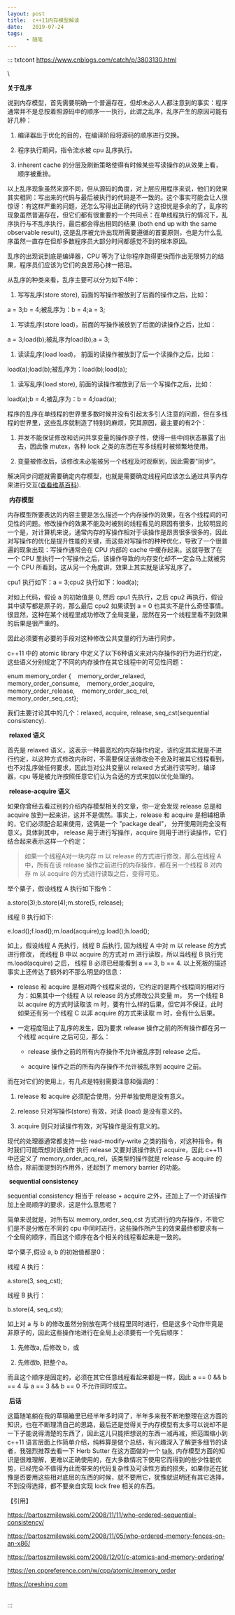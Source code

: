 ```yaml
---
layout: post
title:  c++11内存模型解读
date:   2019-07-24
tags:
      - 随笔
---
```

::: txtcont
https://www.cnblogs.com/catch/p/3803130.html

\

**关于乱序**

说到内存模型，首先需要明确一个普遍存在，但却未必人人都注意到的事实：程序通常并不是总按着照源码中的顺序一一执行，此谓之乱序，乱序产生的原因可能有好几种：

1.  编译器出于优化的目的，在编译阶段将源码的顺序进行交换。

2.  程序执行期间，指令流水被 cpu 乱序执行。

3.  inherent cache
    的分层及刷新策略使得有时候某些写读操作的从效果上看，顺序被重排。

以上乱序现象虽然来源不同，但从源码的角度，对上层应用程序来说，他们的效果其实相同：写出来的代码与最后被执行的代码是不一致的。这个事实可能会让人很惊讶：有这样严重的问题，还怎么写得出正确的代码？这担忧是多余的了，乱序的现象虽然普遍存在，但它们都有很重要的一个共同点：在单线程执行的情况下，乱序执行与不乱序执行，最后都会得出相同的结果 (both
end up with the same observable
result), 这是乱序被允许出现所需要遵循的首要原则，也是为什么乱序虽然一直存在但却多数程序员大部分时间都感觉不到的根本原因。

乱序的出现说到底是编译器，CPU
等为了让你程序跑得更快而作出无限努力的结果，程序员们应该为它们的良苦用心抹一把泪。

从乱序的种类来看，乱序主要可以分为如下4种：

1.  写写乱序(store store), 前面的写操作被放到了后面的操作之后，比如：

a = 3;b = 4;被乱序为：b = 4;a = 3; 

1.  写读乱序(store load)，前面的写操作被放到了后面的读操作之后，比如：

a = 3;load(b);被乱序为load(b);a = 3; 

1.  读读乱序(load load)， 前面的读操作被放到了后一个读操作之后，比如：

load(a);load(b);被乱序为：load(b);load(a); 

1.  读写乱序(load store), 前面的读操作被放到了后一个写操作之后，比如：

load(a);b = 4;被乱序为：b = 4;load(a); 

程序的乱序在单线程的世界里多数时候并没有引起太多引人注意的问题，但在多线程的世界里，这些乱序就制造了特别的麻烦，究其原因，最主要的有2个：

1.  并发不能保证修改和访问共享变量的操作原子性，使得一些中间状态暴露了出去，因此像
    mutex，各种 lock 之类的东西在写多线程时被频繁地使用。

2.  变量被修改后，该修改未必能被另一个线程及时观察到，因此需要"同步"。

解决同步问题就需要确定内存模型，也就是需要确定线程间应该怎么通过共享内存来进行交互([查看维基百科](https://en.wikipedia.org/wiki/Memory_model_(programming))).

 **内存模型**

内存模型所要表达的内容主要是怎么描述一个内存操作的效果，在各个线程间的可见性的问题。修改操作的效果不能及时被别的线程看见的原因有很多，比较明显的一个是，对计算机来说，通常内存的写操作相对于读操作是昂贵很多很多的，因此对写操作的优化是提升性能的关键，而这些对写操作的种种优化，导致了一个很普遍的现象出现：写操作通常会在
CPU 内部的 cache 中缓存起来。这就导致了在一个 CPU
里执行一个写操作之后，该操作导致的内存变化却不一定会马上就被另一个 CPU
所看到，这从另一个角度讲，效果上其实就是读写乱序了。

cpu1 执行如下：a = 3;cpu2 执行如下：load(a); 

对如上代码，假设 a 的初始值是 0, 然后 cpu1 先执行，之后 cpu2
再执行，假设其中读写都是原子的，那么最后 cpu2 如果读到 a = 0
也其实不是什么奇怪事情。很显然，这种在某个线程里成功修改了全局变量，居然在另一个线程里看不到效果的后果是很严重的。

因此必须要有必要的手段对这种修改公共变量的行为进行同步。

c++11 中的 atomic library
中定义了以下6种语义来对内存操作的行为进行约定，这些语义分别规定了不同的内存操作在其它线程中的可见性问题：

enum memory_order {    memory_order_relaxed,    memory_order_consume,   
memory_order_acquire,    memory_order_release,   
memory_order_acq_rel,    memory_order_seq_cst}; 

我们主要讨论其中的几个：relaxed, acquire, release, seq_cst(sequential
consistency).

 **relaxed 语义**

首先是 relaxed
语义，这表示一种最宽松的内存操作约定，该约定其实就是不进行约定，以这种方式修改内存时，不需要保证该修改会不会及时被其它线程看到，也不对乱序做任何要求，因此当对公共变量以
relaxed
方式进行读写时，编译器，cpu 等是被允许按照任意它们认为合适的方式来加以优化处理的。

 **release-acquire 语义**

如果你曾经去看过别的介绍内存模型相关的文章，你一定会发现 release 总是和
acquire 放到一起来讲，这并不是偶然。事实上，release 和 acquire
是相辅相承的，它们必须配合起来使用，这俩是一个 "package
deal"， 分开使用则完全没有意义。具体到其中， release
用于进行写操作，acquire 则用于进行读操作，它们结合起来表示这样一个约定：

> 如果一个线程A对一块内存 m 以 release 的方式进行修改，那么在线程 A
> 中，所有在该 release 操作之前进行的内存操作，都在另一个线程 B 对内存 m
> 以 acquire 的方式进行读取之后，变得可见。

举个粟子，假设线程 A 执行如下指令：

a.store(3);b.store(4);m.store(5, release); 

线程 B 执行如下:

e.load();f.load();m.load(acquire);g.load();h.load(); 

如上，假设线程 A 先执行，线程 B 后执行, 因为线程 A 中对 m 以 release
的方式进行修改， 而线程 B 中以 acquire 的方式对 m 进行读取，所以当线程 B
执行完 m.load(acquire) 之后， 线程 B 必须已经能看到 a == 3, b ==
4. 以上死板的描述事实上还传达了额外的不那么明显的信息：

-   release 和 acquire
    是相对两个线程来说的，它约定的是两个线程间的相对行为：如果其中一个线程
    A 以 release 的方式修改公共变量 m， 另一个线程 B 以 acquire
    的方式时读取该 m
    时，要有什么样的后果，但它并不保证，此时如果还有另一个线程 C 以非
    acquire 的方式来读取 m 时，会有什么后果。

-   一定程度阻止了乱序的发生，因为要求 release
    操作之前的所有操作都在另一个线程 acquire 之后可见，那么：

    -   release 操作之前的所有内存操作不允许被乱序到 release 之后。

    -   acquire 操作之后的所有内存操作不允许被乱序到 acquire 之前。

而在对它们的使用上，有几点是特别需要注意和强调的：

1.  release 和 acquire 必须配合使用，分开单独使用是没有意义。

2.  release 只对写操作(store) 有效，对读 (load) 是没有意义的。

3.  acquire 则只对读操作有效，对写操作是没有意义的。

现代的处理器通常都支持一些 read-modify-write
之类的指令，对这种指令，有时我们可能既想对该操作 执行 release
又要对该操作执行 acquire，因此 c++11 中还定义了
memory_order_acq_rel，该类型的操作就是 release 与 acquire
的结合，除前面提到的作用外，还起到了 memory barrier 的功能。

 **sequential consistency**

sequential consistency 相当于 release + acquire
之外，还加上了一个对该操作加上全局顺序的要求，这是什么意思呢？

简单来说就是，对所有以 memory_order_seq_cst
方式进行的内存操作，不管它们是不是分散在不同的 cpu
中同时进行，这些操作所产生的效果最终都要求有一个全局的顺序，而且这个顺序在各个相关的线程看起来是一致的。

举个粟子,假设 a, b 的初始值都是0：

线程 A 执行：

a.store(3, seq_cst); 

线程 B 执行：

b.store(4, seq_cst); 

如上对 a 与 b
的修改虽然分别放在两个线程里同时进行，但是这多个动作毕竟是非原子的，因此这些操作地进行在全局上必须要有一个先后顺序：

1.  先修改a, 后修改 b，或

2.  先修改b, 把整个a。

而且这个顺序是固定的，必须在其它任意线程看起来都是一样，因此 a == 0 && b
== 4 与 a == 3 && b == 0 不允许同时成立。

 **后话**

这篇随笔躺在我的草稿箱里已经半年多时间了，半年多来我不断地整理在这方面的知识，也在不断理清自己的思路，最后还是觉得关于内存模型有太多可以说却不是一下子能说得清楚的东西了，因此这儿只能把想说的东西一减再减，把范围缩小到
c++11
语言层面上作简单介绍，纯粹算是做个总结，有兴趣深入了解更多细节的读者，我强烈推荐去看一下
Herb Sutter
在这方面做的一个 [talk](https://channel9.msdn.com/Shows/Going+Deep/Cpp-and-Beyond-2012-Herb-Sutter-atomic-Weapons-1-of-2), 内存模型方面的知识是很难理解，更难以正确使用的，在大多数情况下使用它而得到的些少性能优势，已经完全不值得为此而带来的代码复杂性及可读性方面的损失，如果你还在犹豫是否要用这些相对底层的东西的时候，就不要用它，犹豫就说明还有其它选择，不到没得选择，都不要亲自实现
lock free 相关的东西。

【引用】

<https://bartoszmilewski.com/2008/11/11/who-ordered-sequential-consistency/>

<https://bartoszmilewski.com/2008/11/05/who-ordered-memory-fences-on-an-x86/>

<https://bartoszmilewski.com/2008/12/01/c-atomics-and-memory-ordering/>

<https://en.cppreference.com/w/cpp/atomic/memory_order>

<https://preshing.com>

\
:::
